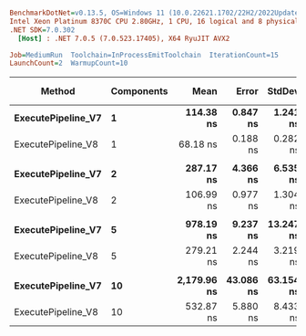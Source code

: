 ``` ini

BenchmarkDotNet=v0.13.5, OS=Windows 11 (10.0.22621.1702/22H2/2022Update/SunValley2), VM=Hyper-V
Intel Xeon Platinum 8370C CPU 2.80GHz, 1 CPU, 16 logical and 8 physical cores
.NET SDK=7.0.302
  [Host] : .NET 7.0.5 (7.0.523.17405), X64 RyuJIT AVX2

Job=MediumRun  Toolchain=InProcessEmitToolchain  IterationCount=15  
LaunchCount=2  WarmupCount=10  

```
|             Method | Components |        Mean |     Error |    StdDev | Ratio |   Gen0 | Allocated | Alloc Ratio |
|------------------- |----------- |------------:|----------:|----------:|------:|-------:|----------:|------------:|
| **ExecutePipeline_V7** |          **1** |   **114.38 ns** |  **0.847 ns** |  **1.241 ns** |  **1.00** | **0.0119** |     **304 B** |        **1.00** |
| ExecutePipeline_V8 |          1 |    68.18 ns |  0.188 ns |  0.282 ns |  0.60 |      - |         - |        0.00 |
|                    |            |             |           |           |       |        |           |             |
| **ExecutePipeline_V7** |          **2** |   **287.17 ns** |  **4.366 ns** |  **6.535 ns** |  **1.00** | **0.0219** |     **552 B** |        **1.00** |
| ExecutePipeline_V8 |          2 |   106.99 ns |  0.977 ns |  1.304 ns |  0.37 |      - |         - |        0.00 |
|                    |            |             |           |           |       |        |           |             |
| **ExecutePipeline_V7** |          **5** |   **978.19 ns** |  **9.237 ns** | **13.247 ns** |  **1.00** | **0.0515** |    **1296 B** |        **1.00** |
| ExecutePipeline_V8 |          5 |   279.21 ns |  2.244 ns |  3.219 ns |  0.29 |      - |         - |        0.00 |
|                    |            |             |           |           |       |        |           |             |
| **ExecutePipeline_V7** |         **10** | **2,179.96 ns** | **43.086 ns** | **63.154 ns** |  **1.00** | **0.0992** |    **2536 B** |        **1.00** |
| ExecutePipeline_V8 |         10 |   532.87 ns |  5.880 ns |  8.433 ns |  0.24 |      - |         - |        0.00 |
